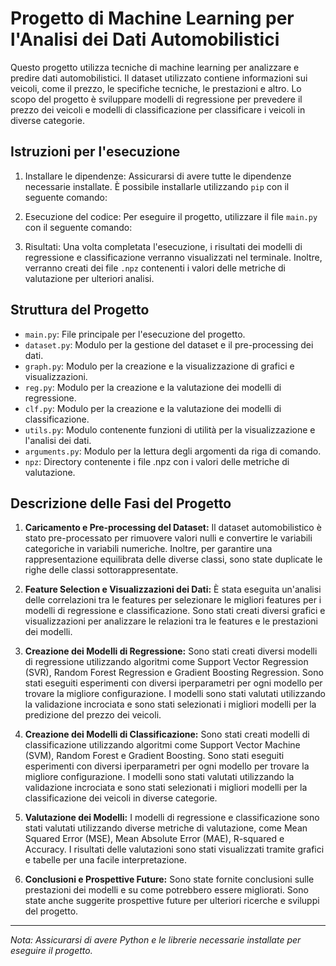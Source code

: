 # Progetto di Machine Learning per l'Analisi dei Dati Automobilistici

Questo progetto utilizza tecniche di machine learning per analizzare e predire dati automobilistici. Il dataset utilizzato contiene informazioni sui veicoli, come il prezzo, le specifiche tecniche, le prestazioni e altro. Lo scopo del progetto è sviluppare modelli di regressione per prevedere il prezzo dei veicoli e modelli di classificazione per classificare i veicoli in diverse categorie.

## Istruzioni per l'esecuzione

1. Installare le dipendenze:
   Assicurarsi di avere tutte le dipendenze necessarie installate. È possibile installarle utilizzando `pip` con il seguente comando:

2. Esecuzione del codice:
Per eseguire il progetto, utilizzare il file `main.py` con il seguente comando:

3. Risultati:
Una volta completata l'esecuzione, i risultati dei modelli di regressione e classificazione verranno visualizzati nel terminale. Inoltre, verranno creati dei file `.npz` contenenti i valori delle metriche di valutazione per ulteriori analisi.

## Struttura del Progetto
* `main.py`: File principale per l'esecuzione del progetto.
* `dataset.py`: Modulo per la gestione del dataset e il pre-processing dei dati.
* `graph.py`: Modulo per la creazione e la visualizzazione di grafici e visualizzazioni.
* `reg.py`: Modulo per la creazione e la valutazione dei modelli di regressione.
* `clf.py`: Modulo per la creazione e la valutazione dei modelli di classificazione.
* `utils.py`: Modulo contenente funzioni di utilità per la visualizzazione e l'analisi dei dati.
* `arguments.py`: Modulo per la lettura degli argomenti da riga di comando.
* `npz`: Directory contenente i file .npz con i valori delle metriche di valutazione.

## Descrizione delle Fasi del Progetto

1. **Caricamento e Pre-processing del Dataset:**
   Il dataset automobilistico è stato pre-processato per rimuovere valori nulli e convertire le variabili categoriche in variabili numeriche. Inoltre, per garantire una rappresentazione equilibrata delle diverse classi, sono state duplicate le righe delle classi sottorappresentate.

2. **Feature Selection e Visualizzazioni dei Dati:**
   È stata eseguita un'analisi delle correlazioni tra le features per selezionare le migliori features per i modelli di regressione e classificazione. Sono stati creati diversi grafici e visualizzazioni per analizzare le relazioni tra le features e le prestazioni dei modelli.

3. **Creazione dei Modelli di Regressione:**
   Sono stati creati diversi modelli di regressione utilizzando algoritmi come Support Vector Regression (SVR), Random Forest Regression e Gradient Boosting Regression. Sono stati eseguiti esperimenti con diversi iperparametri per ogni modello per trovare la migliore configurazione. I modelli sono stati valutati utilizzando la validazione incrociata e sono stati selezionati i migliori modelli per la predizione del prezzo dei veicoli.

4. **Creazione dei Modelli di Classificazione:**
   Sono stati creati modelli di classificazione utilizzando algoritmi come Support Vector Machine (SVM), Random Forest e Gradient Boosting. Sono stati eseguiti esperimenti con diversi iperparametri per ogni modello per trovare la migliore configurazione. I modelli sono stati valutati utilizzando la validazione incrociata e sono stati selezionati i migliori modelli per la classificazione dei veicoli in diverse categorie.

5. **Valutazione dei Modelli:**
   I modelli di regressione e classificazione sono stati valutati utilizzando diverse metriche di valutazione, come Mean Squared Error (MSE), Mean Absolute Error (MAE), R-squared e Accuracy. I risultati delle valutazioni sono stati visualizzati tramite grafici e tabelle per una facile interpretazione.

6. **Conclusioni e Prospettive Future:**
   Sono state fornite conclusioni sulle prestazioni dei modelli e su come potrebbero essere migliorati. Sono state anche suggerite prospettive future per ulteriori ricerche e sviluppi del progetto.

---
*Nota: Assicurarsi di avere Python e le librerie necessarie installate per eseguire il progetto.*


